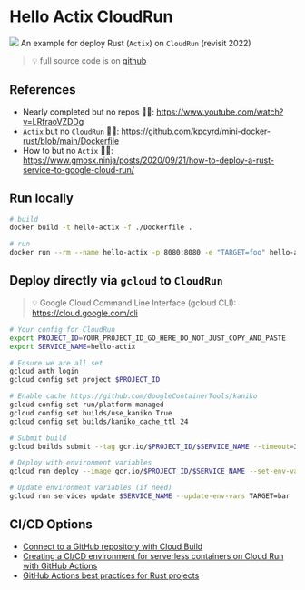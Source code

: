 # Hello Actix CloudRun

![](/assets/kat.png) <span class="speech-bubble">An example for deploy Rust (`Actix`) on `CloudRun` (revisit 2022)</span>

> 💡 full source code is on [<i id="git-repository-button" class="fa fa-github"></i> github](https://github.com/katopz/hello-rust-actix-cloudrun)

## References

- Nearly completed but no repos 🤷‍♂️: https://www.youtube.com/watch?v=LRfraoVZDDg
- `Actix` but no `CloudRun` 🤷‍♂️: https://github.com/kpcyrd/mini-docker-rust/blob/main/Dockerfile
- How to but no `Actix` 🤷‍♂️: https://www.gmosx.ninja/posts/2020/09/21/how-to-deploy-a-rust-service-to-google-cloud-run/

## Run locally

```bash
# build
docker build -t hello-actix -f ./Dockerfile .

# run
docker run --rm --name hello-actix -p 8080:8080 -e "TARGET=foo" hello-actix
```

## Deploy directly via `gcloud` to `CloudRun`

> 💡 Google Cloud Command Line Interface (gcloud CLI): https://cloud.google.com/cli

```bash
# Your config for CloudRun
export PROJECT_ID=YOUR_PROJECT_ID_GO_HERE_DO_NOT_JUST_COPY_AND_PASTE
export SERVICE_NAME=hello-actix

# Ensure we are all set
gcloud auth login
gcloud config set project $PROJECT_ID

# Enable cache https://github.com/GoogleContainerTools/kaniko
gcloud config set run/platform managed
gcloud config set builds/use_kaniko True
gcloud config set builds/kaniko_cache_ttl 24

# Submit build
gcloud builds submit --tag gcr.io/$PROJECT_ID/$SERVICE_NAME --timeout=30m

# Deploy with environment variables
gcloud run deploy --image gcr.io/$PROJECT_ID/$SERVICE_NAME --set-env-vars TARGET=foo

# Update environment variables (if need)
gcloud run services update $SERVICE_NAME --update-env-vars TARGET=bar
```

## CI/CD Options

- [Connect to a GitHub repository with Cloud Build](https://cloud.google.com/build/docs/automating-builds/github/connect-repo-github)
- [Creating a CI/CD environment for serverless containers on Cloud Run with GitHub Actions](https://github.com/GoogleCloudPlatform/community/blob/master/tutorials/cicd-cloud-run-github-actions/index.md)
- [GitHub Actions best practices for Rust projects](https://www.infinyon.com/blog/2021/04/github-actions-best-practices/#optimizing-rusts-build-speed-with-sccache)
